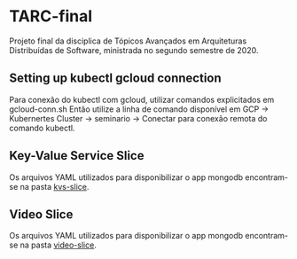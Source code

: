 # TARC-final
Projeto final da disciplica de Tópicos Avançados em Arquiteturas Distribuídas de Software, ministrada no segundo semestre de 2020.

## Setting up kubectl gcloud connection
Para conexão do kubectl com gcloud, utilizar comandos explicitados em gcloud-conn.sh
Então utilize a linha de comando disponível em GCP -> Kubernertes Cluster -> seminario -> Conectar para conexão remota do comando kubectl.

## Key-Value Service Slice
Os arquivos YAML utilizados para disponibilizar o app mongodb encontram-se na pasta [kvs-slice](https://github.com/Gustavoesm/TARC-final/tree/main/kvs-slice).

## Video Slice
Os arquivos YAML utilizados para disponibilizar o app mongodb encontram-se na pasta [video-slice](https://github.com/Gustavoesm/TARC-final/tree/main/video-slice).
